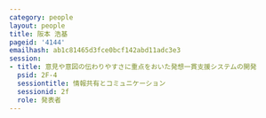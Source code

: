 ```yaml
---
category: people
layout: people
title: 阪本 浩基
pageid: '4144'
emailhash: ab1c81465d3fce0bcf142abd11adc3e3
session:
- title: 意見や意図の伝わりやすさに重点をおいた発想一貫支援システムの開発
  psid: 2F-4
  sessiontitle: 情報共有とコミュニケーション
  sessionid: 2f
  role: 発表者
---
```

